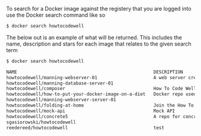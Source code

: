 To search for a Docker image against the registery that you are logged into use the Docker search command like so

```bash
$ docker search howtocodewell
```

The below out is an example of what will be returned.  This includes the name, description and stars for each image that relates to the given search term
```bash
$ docker search howtocodewell

NAME                                                   DESCRIPTION                                     STARS     OFFICIAL   AUTOMATED
howtocodewell/manning-webserver-01                     A web server created for Docker In Motion an…   2
howtocodewell/manning-database-server-01                                                               1
howtocodewell/composer                                 How To Code Well Composer                       0
howtocodewell/how-to-put-your-docker-image-on-a-diet   Docker repo used within my talk: How to put …   0
howtocodewell/manning-webserver-server-01                                                              0
howtocodewell/folding-at-home                          Join the How To Code Well Folding At Home te…   0
howtocodewell/mock-api                                 Mock API                                        0
howtocodewell/concrete5                                A repo for concrete5 installs                   0
sgasiorowski/howtocodewell                                                                             0
reedereed/howtocodewell                                test                                            0
```



